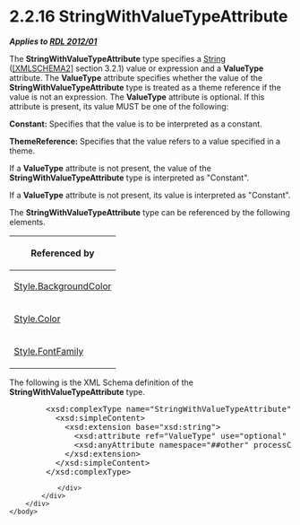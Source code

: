 <html dir="LTR" xmlns:mshelp="http://msdn.microsoft.com/mshelp" xmlns:ddue="http://ddue.schemas.microsoft.com/authoring/2003/5" xmlns:xlink="http://www.w3.org/1999/xlink" xmlns:tool="http://www.microsoft.com/tooltip">
    <head>
        <meta http-equiv="Content-Type" content="text/html; CHARSET=utf-8"></meta>
        <meta name="save" content="history"></meta>
        <title>2.2.16 StringWithValueTypeAttribute</title>
        <xml>
            <mshelp:toctitle title="2.2.16 StringWithValueTypeAttribute"></mshelp:toctitle>
            <mshelp:rltitle title="[MS-RDL]: StringWithValueTypeAttribute"></mshelp:rltitle>
            <mshelp:keyword index="A" term="6f331cb4-87a7-419d-bb8d-6e5142cb06a0"></mshelp:keyword>
            <mshelp:attr name="DCSext.ContentType" value="open specification"></mshelp:attr>
            <mshelp:attr name="AssetID" value="6f331cb4-87a7-419d-bb8d-6e5142cb06a0"></mshelp:attr>
            <mshelp:attr name="TopicType" value="kbRef"></mshelp:attr>
            <mshelp:attr name="DCSext.Title" value="[MS-RDL]: StringWithValueTypeAttribute" />
        </xml>
    </head>
    <body>
        <div id="header">
            <h1 class="heading">2.2.16 StringWithValueTypeAttribute</h1>
        </div>
        <div id="mainSection">
            <div id="mainBody">
                <div id="allHistory" class="saveHistory"></div>
                <div id="sectionSection0" class="section" name="collapseableSection">
                    

<p><b><i>Applies to </i></b><a href="f165fb82-3c5a-4369-961c-128de233638c.htm"><b><i>RDL 2012/01</i></b></a></p>

<p>The <b>StringWithValueTypeAttribute</b> type specifies a <a href="1ed81ef3-a683-45e3-aaad-bd2bbe71bc3d.htm">String</a> (<a href="https://go.microsoft.com/fwlink/?LinkId=90610">[XMLSCHEMA2]</a> section
3.2.1) value or expression and a <b>ValueType</b> attribute. The <b>ValueType</b>
attribute specifies whether the value of the <b>StringWithValueTypeAttribute</b>
type is treated as a theme reference if the value is not an expression. The <b>ValueType</b>
attribute is optional. If this attribute is present, its value MUST be one of
the following:</p>

<p><b>Constant:</b> Specifies that the value is to be
interpreted as a constant.</p>

<p><b>ThemeReference:</b> Specifies that the value
refers to a value specified in a theme.</p>

<p>If a <b>ValueType</b> attribute is not present, the value of
the <b>StringWithValueTypeAttribute</b> type is interpreted as
&quot;Constant&quot;.</p>

<p>If a <b>ValueType</b> attribute is not present, its value is
interpreted as &quot;Constant&quot;.</p>

<p>The <b>StringWithValueTypeAttribute</b> type can be
referenced by the following elements.</p>

<table>
 <thead>
  <tr>
   <th>
   <p>Referenced by</p>
   </th>
  </tr>
 </thead>
 <tr>
  <td>
  <p><a href="83b607b8-b34e-4119-a26c-81e7c11e26c2.htm">Style.BackgroundColor</a></p>
  </td>
 </tr>
 <tr>
  <td>
  <p><a href="7911c883-f314-41d9-9136-02e8a26279ad.htm">Style.Color</a></p>
  </td>
 </tr>
 <tr>
  <td>
  <p><a href="f1948fe1-2937-443a-8088-62a367c155c4.htm">Style.FontFamily</a></p>
  </td>
 </tr>
</table>

<p>The following is the XML Schema definition of the <b>StringWithValueTypeAttribute</b>
type.</p>

<dl>
<dd>
<div><pre>   &lt;xsd:complexType name=&quot;StringWithValueTypeAttribute&quot;&gt;
     &lt;xsd:simpleContent&gt;
       &lt;xsd:extension base=&quot;xsd:string&quot;&gt;
         &lt;xsd:attribute ref=&quot;ValueType&quot; use=&quot;optional&quot; /&gt;
         &lt;xsd:anyAttribute namespace=&quot;##other&quot; processContents=&quot;lax&quot; /&gt;
       &lt;/xsd:extension&gt;
     &lt;/xsd:simpleContent&gt;
   &lt;/xsd:complexType&gt;
</pre></div>
</dd></dl>


                </div>
            </div>
        </div>
    </body>
</html>